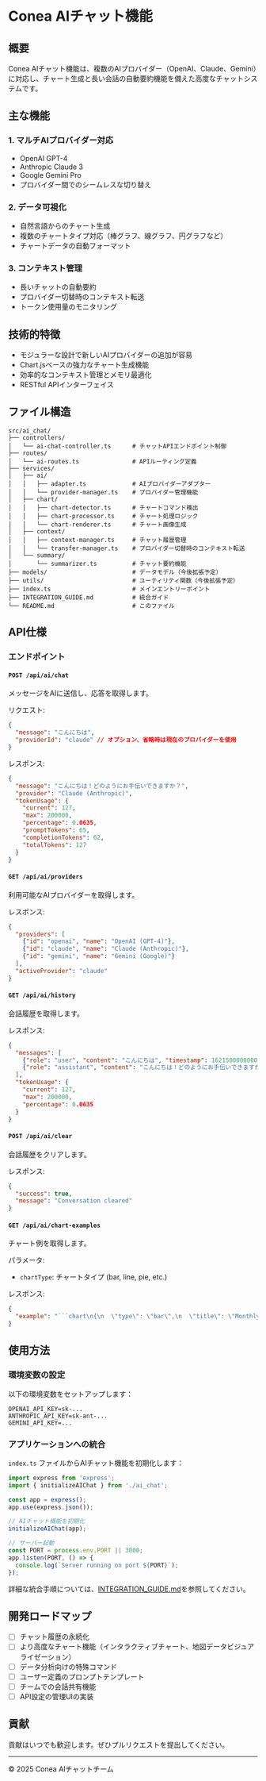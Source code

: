 # Conea AIチャット機能

## 概要

Conea AIチャット機能は、複数のAIプロバイダー（OpenAI、Claude、Gemini）に対応し、チャート生成と長い会話の自動要約機能を備えた高度なチャットシステムです。

## 主な機能

### 1. マルチAIプロバイダー対応
- OpenAI GPT-4
- Anthropic Claude 3
- Google Gemini Pro
- プロバイダー間でのシームレスな切り替え

### 2. データ可視化
- 自然言語からのチャート生成
- 複数のチャートタイプ対応（棒グラフ、線グラフ、円グラフなど）
- チャートデータの自動フォーマット

### 3. コンテキスト管理
- 長いチャットの自動要約
- プロバイダー切替時のコンテキスト転送
- トークン使用量のモニタリング

## 技術的特徴

- モジュラーな設計で新しいAIプロバイダーの追加が容易
- Chart.jsベースの強力なチャート生成機能
- 効率的なコンテキスト管理とメモリ最適化
- RESTful APIインターフェイス

## ファイル構造

```
src/ai_chat/
├── controllers/
│   └── ai-chat-controller.ts      # チャットAPIエンドポイント制御
├── routes/
│   └── ai-routes.ts               # APIルーティング定義
├── services/
│   ├── ai/
│   │   ├── adapter.ts             # AIプロバイダーアダプター
│   │   └── provider-manager.ts    # プロバイダー管理機能
│   ├── chart/
│   │   ├── chart-detector.ts      # チャートコマンド検出
│   │   ├── chart-processor.ts     # チャート処理ロジック
│   │   └── chart-renderer.ts      # チャート画像生成
│   ├── context/
│   │   ├── context-manager.ts     # チャット履歴管理
│   │   └── transfer-manager.ts    # プロバイダー切替時のコンテキスト転送
│   └── summary/
│       └── summarizer.ts          # チャット要約機能
├── models/                        # データモデル（今後拡張予定）
├── utils/                         # ユーティリティ関数（今後拡張予定）
├── index.ts                       # メインエントリーポイント
├── INTEGRATION_GUIDE.md           # 統合ガイド
└── README.md                      # このファイル
```

## API仕様

### エンドポイント

#### `POST /api/ai/chat`
メッセージをAIに送信し、応答を取得します。

リクエスト:
```json
{
  "message": "こんにちは",
  "providerId": "claude" // オプション、省略時は現在のプロバイダーを使用
}
```

レスポンス:
```json
{
  "message": "こんにちは！どのようにお手伝いできますか？",
  "provider": "Claude (Anthropic)",
  "tokenUsage": {
    "current": 127,
    "max": 200000,
    "percentage": 0.0635,
    "promptTokens": 65,
    "completionTokens": 62,
    "totalTokens": 127
  }
}
```

#### `GET /api/ai/providers`
利用可能なAIプロバイダーを取得します。

レスポンス:
```json
{
  "providers": [
    {"id": "openai", "name": "OpenAI (GPT-4)"},
    {"id": "claude", "name": "Claude (Anthropic)"},
    {"id": "gemini", "name": "Gemini (Google)"}
  ],
  "activeProvider": "claude"
}
```

#### `GET /api/ai/history`
会話履歴を取得します。

レスポンス:
```json
{
  "messages": [
    {"role": "user", "content": "こんにちは", "timestamp": 1621500000000},
    {"role": "assistant", "content": "こんにちは！どのようにお手伝いできますか？", "timestamp": 1621500001000}
  ],
  "tokenUsage": {
    "current": 127,
    "max": 200000,
    "percentage": 0.0635
  }
}
```

#### `POST /api/ai/clear`
会話履歴をクリアします。

レスポンス:
```json
{
  "success": true,
  "message": "Conversation cleared"
}
```

#### `GET /api/ai/chart-examples`
チャート例を取得します。

パラメータ:
- `chartType`: チャートタイプ (bar, line, pie, etc.)

レスポンス:
```json
{
  "example": "```chart\n{\n  \"type\": \"bar\",\n  \"title\": \"Monthly Sales\",\n  \"data\": {...}\n}\n```"
}
```

## 使用方法

### 環境変数の設定

以下の環境変数をセットアップします：

```
OPENAI_API_KEY=sk-...
ANTHROPIC_API_KEY=sk-ant-...
GEMINI_API_KEY=...
```

### アプリケーションへの統合

`index.ts` ファイルからAIチャット機能を初期化します：

```typescript
import express from 'express';
import { initializeAIChat } from './ai_chat';

const app = express();
app.use(express.json());

// AIチャット機能を初期化
initializeAIChat(app);

// サーバー起動
const PORT = process.env.PORT || 3000;
app.listen(PORT, () => {
  console.log(`Server running on port ${PORT}`);
});
```

詳細な統合手順については、[INTEGRATION_GUIDE.md](./INTEGRATION_GUIDE.md)を参照してください。

## 開発ロードマップ

- [ ] チャット履歴の永続化
- [ ] より高度なチャート機能（インタラクティブチャート、地図データビジュアライゼーション）
- [ ] データ分析向けの特殊コマンド
- [ ] ユーザー定義のプロンプトテンプレート
- [ ] チームでの会話共有機能
- [ ] API設定の管理UIの実装

## 貢献

貢献はいつでも歓迎します。ぜひプルリクエストを提出してください。

---

© 2025 Conea AIチャットチーム